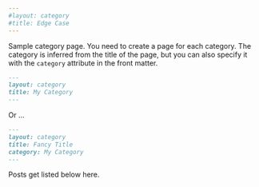 ```yaml
---
#layout: category
#title: Edge Case
---
```


Sample category page. You need to create a page for each category.
The category is inferred from the title of the page, but you can also
specify it with the `category` attribute in the front matter.

```md
---
layout: category
title: My Category
---
```

Or ...

```md
---
layout: category
title: Fancy Title
category: My Category
---
```

Posts get listed below here.
